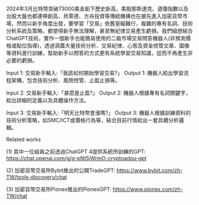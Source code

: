 2024年3月比特幣突破73000美金創下歷史新高，美股那斯達克、道瓊指數以及台股大盤也都連帶創高，貝萊德、方舟投資等傳統機構也在搶先進入加密貨幣市場，然而以新手角度出發，要學習「交易」依舊窒礙難行，複雜的專有名詞、技術分析系統及策略，都使得新手無法理解，甚至無紀律交易產生虧損。我們組想結合ChatGPT技術，實作一個新手也能簡易使用的二級市場交易問答機器人(非預測價格或點位指導)，透過涵蓋大量技術分析、交易紀律、心態及資金控管文章、圖像等資料進行訓練，幫助新手以問答的方式更有系統學習交易知識，從而不再產生非必要的虧損。

Input 1: 交易新手輸入:「我該如何開始學習交易?」
Output 1: 機器人給出學習流程架構，包含技術分析、風險控管、止盈止損等。

Input 2: 交易新手輸入:「甚麼是止盈?」
Output 2: 機器人根據專有名詞關鍵字，給出詳細的定義以及具體操作方法。

Input 3: 交易新手輸入:「明天比特幣會漲嗎?」
Output 3: 機器人根據訓練資料的技術分析策略，如SMC/ICT或價格行為等，結合目前行情給出一套具體分析邏輯。

Related works

(1)	其中一位組員之前透過ChatGPT 4提供系統所訓練的GPT:
https://chat.openai.com/g/g-pNt5jWrmO-cryptoadou-gpt

(2)	加密貨幣交易所Bybit推出的公開TradeGPT:
https://www.bybit.com/zh-TW/tools-discovery/chat

(3)	加密貨幣交易所Pionex推出的PionexGPT:
https://www.pionex.com/zh-TW/chat

